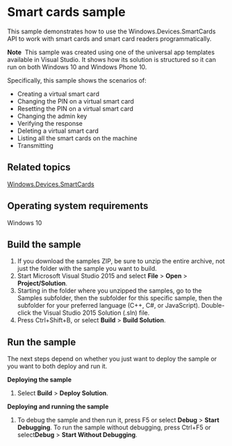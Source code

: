 ﻿<!---
  category: IdentitySecurityAndEncryption
  samplefwlink: http://go.microsoft.com/fwlink/p/?LinkId=620604&clcid=0x409
--->

# Smart cards sample

This sample demonstrates how to use the Windows.Devices.SmartCards API to work with smart cards and smart card readers programmatically.

**Note**  This sample was created using one of the universal app templates available in Visual Studio. It shows how its solution is structured so it can run on both Windows 10 and Windows Phone 10.

Specifically, this sample shows the scenarios of:
- Creating a virtual smart card
- Changing the PIN on a virtual smart card
- Resetting the PIN on a virtual smart card
- Changing the admin key
- Verifying the response
- Deleting a virtual smart card
- Listing all the smart cards on the machine
- Transmitting

Related topics
--------------
[Windows.Devices.SmartCards](http://msdn.microsoft.com/library/windows/apps/dn263949)

Operating system requirements
-----------------------------

Windows 10

Build the sample
----------------

1. If you download the samples ZIP, be sure to unzip the entire archive, not just the folder with the sample you want to build. 
2. Start Microsoft Visual Studio 2015 and select **File** \> **Open** \> **Project/Solution**.
3. Starting in the folder where you unzipped the samples, go to the Samples subfolder, then the subfolder for this specific sample, then the subfolder for your preferred language (C++, C#, or JavaScript). Double-click the Visual Studio 2015 Solution (.sln) file.
4. Press Ctrl+Shift+B, or select **Build** \> **Build Solution**.

Run the sample
--------------

The next steps depend on whether you just want to deploy the sample or you want to both deploy and run it.

**Deploying the sample**

1.  Select **Build** \> **Deploy Solution**.

**Deploying and running the sample**

1.  To debug the sample and then run it, press F5 or select **Debug** \> **Start Debugging**. To run the sample without debugging, press Ctrl+F5 or select**Debug** \> **Start Without Debugging**.
